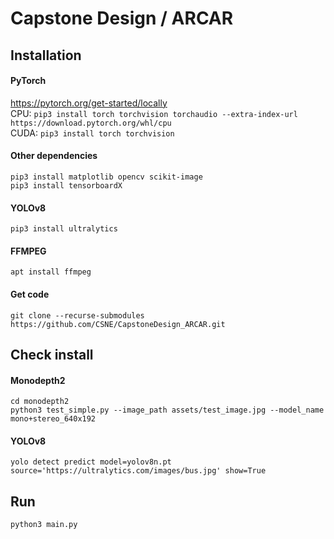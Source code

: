# Capstone Design / ARCAR

## Installation
#### PyTorch
https://pytorch.org/get-started/locally  
CPU: `pip3 install torch torchvision torchaudio --extra-index-url https://download.pytorch.org/whl/cpu`  
CUDA: `pip3 install torch torchvision`
#### Other dependencies
`pip3 install matplotlib opencv scikit-image`  
`pip3 install tensorboardX`
#### YOLOv8
`pip3 install ultralytics`
#### FFMPEG
`apt install ffmpeg`
#### Get code
`git clone --recurse-submodules https://github.com/CSNE/CapstoneDesign_ARCAR.git`

## Check install
#### Monodepth2
`cd monodepth2`  
`python3 test_simple.py --image_path assets/test_image.jpg --model_name mono+stereo_640x192`

#### YOLOv8
`yolo detect predict model=yolov8n.pt source='https://ultralytics.com/images/bus.jpg' show=True`

## Run
`python3 main.py`
